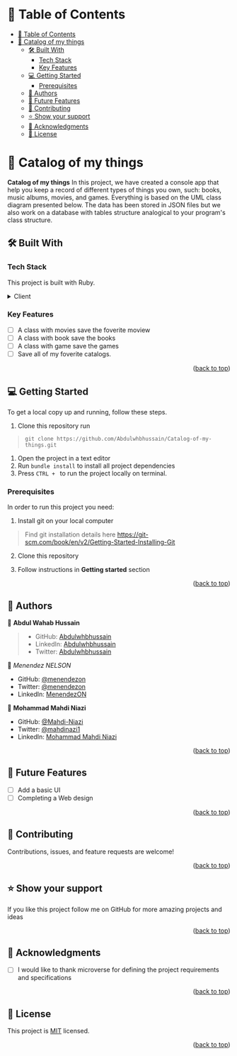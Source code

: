 <a name="readme-top"></a>

# 📗 Table of Contents

- [📗 Table of Contents](#-table-of-contents)
- [📖 Catalog of my things ](#-catalog-of-my-things-)
  - [🛠 Built With ](#-built-with-)
    - [Tech Stack ](#tech-stack-)
    - [Key Features ](#key-features-)
  - [💻 Getting Started ](#-getting-started-)
    - [Prerequisites](#prerequisites)
  - [👥 Authors ](#-authors-)
  - [🔭 Future Features ](#-future-features-)
  - [🤝 Contributing ](#-contributing-)
  - [⭐️ Show your support ](#️-show-your-support-)
  - [🙏 Acknowledgments ](#-acknowledgments-)
  - [📝 License ](#-license-)


# 📖 Catalog of my things <a name="about-project"></a>


**Catalog of my things** In this project, we have created a console app that help you keep a record of different types of things you own, such: books, music albums, movies, and games. Everything is based on the UML class diagram presented below. The data has been stored in JSON files but we also work on a database with tables structure analogical to your program's class structure.

## 🛠 Built With <a name="built-with"></a>
### Tech Stack <a name="tech-stack"></a>

This project is built with Ruby.

<details>
  <summary>Client</summary>
  <ul>
    <li><a href="https://docs.ruby-lang.org/en/master/">Ruby</a></li>
  </ul>
</details>

### Key Features <a name="key-features"></a>

- [ ] A class with movies save the foverite moview
- [ ] A class with book save the books
- [ ] A class with game save the games
- [ ] Save all of my foverite catalogs.

<p align="right">(<a href="#readme-top">back to top</a>)</p>

## 💻 Getting Started <a name="getting-started"></a>
To get a local copy up and running, follow these steps.
1. Clone this repository
   run 
  > `git clone https://github.com/Abdulwhbhussain/Catalog-of-my-things.git`

1. Open the project in a text editor
2. Run `bundle install` to install all project dependencies
3. Press `CTRL + ` to run the project locally on terminal. 

### Prerequisites

In order to run this project you need:

1. Install git on your local computer
> Find git installation details here https://git-scm.com/book/en/v2/Getting-Started-Installing-Git

2. Clone this repository

3. Follow instructions in **Getting started** section
<p align="right">(<a href="#readme-top">back to top</a>)</p>


## 👥 Authors <a name="authors"></a>

👤 **Abdul Wahab Hussain**

> - GitHub: [Abdulwhbhussain](https://github.com/Abdulwhbhussain)
> - LinkedIn: [Abdulwhbhussain](https://www.linkedin.com/in/abdulwhbhussain)
> - Twitter: [Abdulwhbhussain](https://twitter.com/AbdulWhbHussain)

👤 *Menendez NELSON*

- GitHub: [@menendezon](https://github.com/menendezon)
- Twitter: [@menendezon](https://twitter.com/menendezon)
- LinkedIn: [MenendezON](https://linkedin.com/in/menendezon)


👤 **Mohammad Mahdi Niazi**
- GitHub: [@Mahdi-Niazi](https://github.com/Mahdi-Niazi)
- Twitter: [@mahdinazi1](https://twitter.com/mahdiniazi1)
- LinkedIn: [Mohammad Mahdi Niazi](https://www.linkedin.com/in/mohammad-mahdi-niazi/)

<p align="right">(<a href="#readme-top">back to top</a>)</p>


## 🔭 Future Features <a name="future-features"></a>

- [ ] Add a basic UI
- [ ] Completing a Web design

<p align="right">(<a href="#readme-top">back to top</a>)</p>


## 🤝 Contributing <a name="contributing"></a>

Contributions, issues, and feature requests are welcome!


<p align="right">(<a href="#readme-top">back to top</a>)</p>


## ⭐️ Show your support <a name="support"></a>

If you like this project follow me on GitHub for more amazing projects
and ideas

<p align="right">(<a href="#readme-top">back to top</a>)</p>


## 🙏 Acknowledgments <a name="acknowledgements"></a>
- [ ] I would like to thank microverse for defining the project requirements and specifications


<p align="right">(<a href="#readme-top">back to top</a>)</p>


## 📝 License <a name="license"></a>

This project is [MIT](./LICENSE) licensed.


<p align="right">(<a href="#readme-top">back to top</a>)</p>
